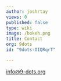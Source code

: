 ```yaml
---
author: joshrtay
views: 0
published: false
type: wiki
image: /bokeh.png
title: Contact
org: 9dots
id: "9dots-OIQRqrT"

---
```


info@9-dots.org

